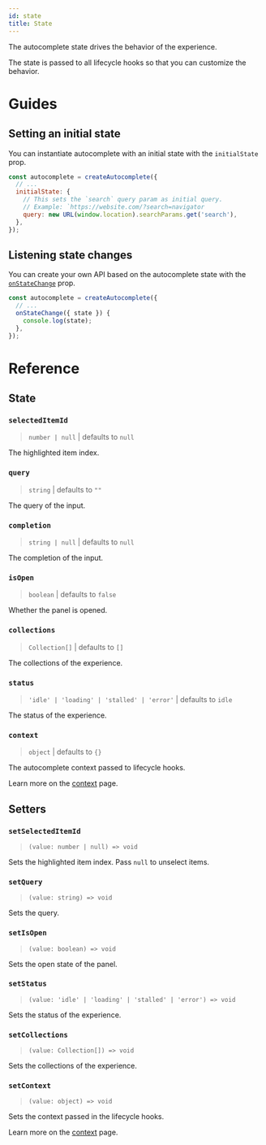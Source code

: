 ```yaml
---
id: state
title: State
---
```


The autocomplete state drives the behavior of the experience.

The state is passed to all lifecycle hooks so that you can customize the behavior.

# Guides

## Setting an initial state

You can instantiate autocomplete with an initial state with the `initialState` prop.

```js
const autocomplete = createAutocomplete({
  // ...
  initialState: {
    // This sets the `search` query param as initial query.
    // Example: `https://website.com/?search=navigator
    query: new URL(window.location).searchParams.get('search'),
  },
});
```

## Listening state changes

You can create your own API based on the autocomplete state with the [`onStateChange`](createAutocomplete#onstatechange) prop.

```js
const autocomplete = createAutocomplete({
  // ...
  onStateChange({ state }) {
    console.log(state);
  },
});
```

# Reference

## State

### `selectedItemId`

> `number | null` | defaults to `null`

The highlighted item index.

### `query`

> `string` | defaults to `""`

The query of the input.

### `completion`

> `string | null` | defaults to `null`

The completion of the input.

### `isOpen`

> `boolean` | defaults to `false`

Whether the panel is opened.

### `collections`

> `Collection[]` | defaults to `[]`

The collections of the experience.

### `status`

> `'idle' | 'loading' | 'stalled' | 'error'` | defaults to `idle`

The status of the experience.

### `context`

> `object` | defaults to `{}`

The autocomplete context passed to lifecycle hooks.

Learn more on the [context](context) page.

## Setters

### `setSelectedItemId`

> `(value: number | null) => void`

Sets the highlighted item index. Pass `null` to unselect items.

### `setQuery`

> `(value: string) => void`

Sets the query.

### `setIsOpen`

> `(value: boolean) => void`

Sets the open state of the panel.

### `setStatus`

> `(value: 'idle' | 'loading' | 'stalled' | 'error') => void`

Sets the status of the experience.

### `setCollections`

> `(value: Collection[]) => void`

Sets the collections of the experience.

### `setContext`

> `(value: object) => void`

Sets the context passed in the lifecycle hooks.

Learn more on the [context](context) page.
